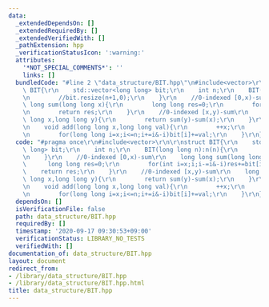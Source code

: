 ```yaml
---
data:
  _extendedDependsOn: []
  _extendedRequiredBy: []
  _extendedVerifiedWith: []
  _pathExtension: hpp
  _verificationStatusIcon: ':warning:'
  attributes:
    '*NOT_SPECIAL_COMMENTS*': ''
    links: []
  bundledCode: "#line 2 \"data_structure/BIT.hpp\"\n#include<vector>\r\n\r\nstruct\
    \ BIT{\r\n    std::vector<long long> bit;\r\n    int n;\r\n    BIT(long long n):n(n){\r\
    \n        //bit.resize(n+1,0);\r\n    }\r\n    //0-indexed [0,x)-sum\r\n    long\
    \ long sum(long long x){\r\n        long long res=0;\r\n        for(int i=x;i;i-=i&-i)res+=bit[i];\r\
    \n        return res;\r\n    }\r\n    //0-indexed [x,y)-sum\r\n    long long sum(long\
    \ long x,long long y){\r\n        return sum(y)-sum(x);\r\n    }\r\n    //0-indexed\r\
    \n    void add(long long x,long long val){\r\n        ++x;\r\n        if(x>=n)return;\r\
    \n        for(long long i=x;i<=n;i+=i&-i)bit[i]+=val;\r\n    }\r\n};\n"
  code: "#pragma once\r\n#include<vector>\r\n\r\nstruct BIT{\r\n    std::vector<long\
    \ long> bit;\r\n    int n;\r\n    BIT(long long n):n(n){\r\n        //bit.resize(n+1,0);\r\
    \n    }\r\n    //0-indexed [0,x)-sum\r\n    long long sum(long long x){\r\n  \
    \      long long res=0;\r\n        for(int i=x;i;i-=i&-i)res+=bit[i];\r\n    \
    \    return res;\r\n    }\r\n    //0-indexed [x,y)-sum\r\n    long long sum(long\
    \ long x,long long y){\r\n        return sum(y)-sum(x);\r\n    }\r\n    //0-indexed\r\
    \n    void add(long long x,long long val){\r\n        ++x;\r\n        if(x>=n)return;\r\
    \n        for(long long i=x;i<=n;i+=i&-i)bit[i]+=val;\r\n    }\r\n};"
  dependsOn: []
  isVerificationFile: false
  path: data_structure/BIT.hpp
  requiredBy: []
  timestamp: '2020-09-17 09:30:53+09:00'
  verificationStatus: LIBRARY_NO_TESTS
  verifiedWith: []
documentation_of: data_structure/BIT.hpp
layout: document
redirect_from:
- /library/data_structure/BIT.hpp
- /library/data_structure/BIT.hpp.html
title: data_structure/BIT.hpp
---
```

